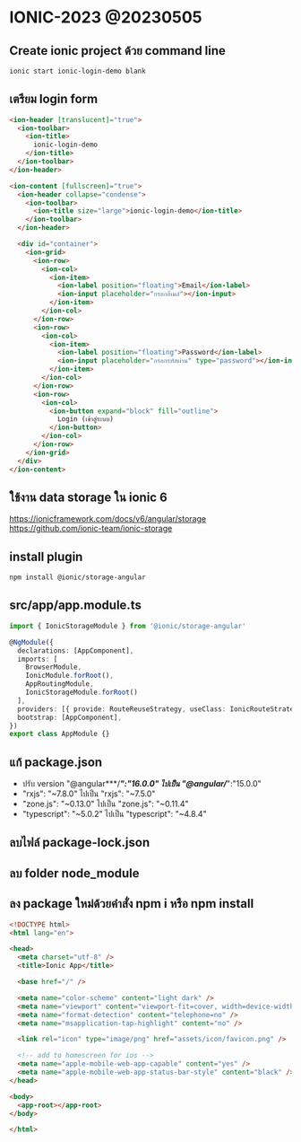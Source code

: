 # IONIC-2023 @20230505

## Create ionic project ด้วย command line
```sh
ionic start ionic-login-demo blank
```

## เตรียม login form
```html
<ion-header [translucent]="true">
  <ion-toolbar>
    <ion-title>
      ionic-login-demo
    </ion-title>
  </ion-toolbar>
</ion-header>

<ion-content [fullscreen]="true">
  <ion-header collapse="condense">
    <ion-toolbar>
      <ion-title size="large">ionic-login-demo</ion-title>
    </ion-toolbar>
  </ion-header>

  <div id="container">
    <ion-grid>
      <ion-row>
        <ion-col>
          <ion-item>
            <ion-label position="floating">Email</ion-label>
            <ion-input placeholder="กรอกอีเมล์"></ion-input>
          </ion-item>
        </ion-col>
      </ion-row>
      <ion-row>
        <ion-col>
          <ion-item>
            <ion-label position="floating">Password</ion-label>
            <ion-input placeholder="กรอกรหัสผ่าน" type="password"></ion-input>
          </ion-item>
        </ion-col>
      </ion-row>
      <ion-row>
        <ion-col>
          <ion-button expand="block" fill="outline">
            Login (เข้าสู่ระบบ)
          </ion-button>
        </ion-col>
      </ion-row>
    </ion-grid>
  </div>
</ion-content>
```

## ใช้งาน data storage ใน ionic 6
https://ionicframework.com/docs/v6/angular/storage
https://github.com/ionic-team/ionic-storage

## install plugin
```sh
npm install @ionic/storage-angular
```

## src/app/app.module.ts
```ts
import { IonicStorageModule } from '@ionic/storage-angular'

@NgModule({
  declarations: [AppComponent],
  imports: [
    BrowserModule, 
    IonicModule.forRoot(), 
    AppRoutingModule,
    IonicStorageModule.forRoot()
  ],
  providers: [{ provide: RouteReuseStrategy, useClass: IonicRouteStrategy }],
  bootstrap: [AppComponent],
})
export class AppModule {}
```

## แก้ package.json
- ปรับ version "@angular***/***":"16.0.0" ไปเป็น "@angular/***":"15.0.0"
- "rxjs": "~7.8.0" ไปเป็น "rxjs": "~7.5.0"
- "zone.js": "~0.13.0" ไปเป็น "zone.js": "~0.11.4"
- "typescript": "~5.0.2" ไปเป็น "typescript": "~4.8.4"

## ลบไฟล์ package-lock.json

## ลบ folder node_module

## ลง package ใหม่ด้วยคำสั่ง npm i หรือ npm install


```html
<!DOCTYPE html>
<html lang="en">

<head>
  <meta charset="utf-8" />
  <title>Ionic App</title>

  <base href="/" />

  <meta name="color-scheme" content="light dark" />
  <meta name="viewport" content="viewport-fit=cover, width=device-width, initial-scale=1.0, minimum-scale=1.0, maximum-scale=1.0, user-scalable=no" />
  <meta name="format-detection" content="telephone=no" />
  <meta name="msapplication-tap-highlight" content="no" />

  <link rel="icon" type="image/png" href="assets/icon/favicon.png" />

  <!-- add to homescreen for ios -->
  <meta name="apple-mobile-web-app-capable" content="yes" />
  <meta name="apple-mobile-web-app-status-bar-style" content="black" />
</head>

<body>
  <app-root></app-root>
</body>

</html>

```
